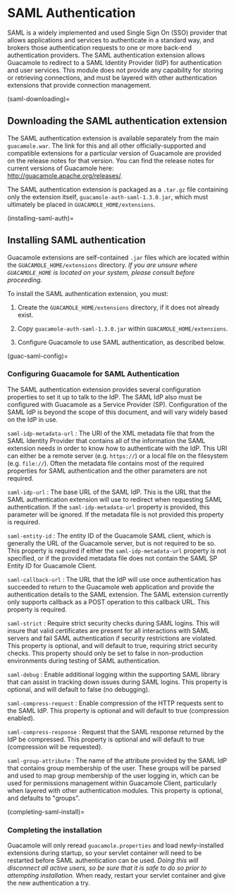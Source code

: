 SAML Authentication
===================

SAML is a widely implemented and used Single Sign On (SSO) provider that allows
applications and services to authenticate in a standard way, and brokers those
authentication requests to one or more back-end authentication providers. The
SAML authentication extension allows Guacamole to redirect to a SAML Identity
Provider (IdP) for authentication and user services. This module does not
provide any capability for storing or retrieving connections, and must be
layered with other authentication extensions that provide connection
management.

(saml-downloading)=

Downloading the SAML authentication extension
---------------------------------------------

The SAML authentication extension is available separately from the main
`guacamole.war`. The link for this and all other officially-supported and
compatible extensions for a particular version of Guacamole are provided on the
release notes for that version. You can find the release notes for current
versions of Guacamole here: <http://guacamole.apache.org/releases/>.

The SAML authentication extension is packaged as a `.tar.gz` file containing
only the extension itself, `guacamole-auth-saml-1.3.0.jar`, which must
ultimately be placed in `GUACAMOLE_HOME/extensions`.

(installing-saml-auth)=

Installing SAML authentication
------------------------------

Guacamole extensions are self-contained `.jar` files which are located within
the `GUACAMOLE_HOME/extensions` directory. *If you are unsure where
`GUACAMOLE_HOME` is located on your system, please consult
[](configuring-guacamole) before proceeding.*

To install the SAML authentication extension, you must:

1. Create the `GUACAMOLE_HOME/extensions` directory, if it does not already
   exist.

2. Copy `guacamole-auth-saml-1.3.0.jar` within `GUACAMOLE_HOME/extensions`.

3. Configure Guacamole to use SAML authentication, as described below.

(guac-saml-config)=

### Configuring Guacamole for SAML Authentication

The SAML authentication extension provides several configuration properties to
set it up to talk to the IdP. The SAML IdP also must be configured with
Guacamole as a Service Provider (SP). Configuration of the SAML IdP is beyond
the scope of this document, and will vary widely based on the IdP in use.

`saml-idp-metadata-url`
: The URI of the XML metadata file that from the SAML Identity Provider that
  contains all of the information the SAML extension needs in order to know how
  to authenticate with the IdP. This URI can either be a remote server (e.g.
  `https://`) or a local file on the filesystem (e.g. `file://`). Often the
  metadata file contains most of the required properties for SAML
  authentication and the other parameters are not required.

`saml-idp-url`
: The base URL of the SAML IdP. This is the URL that the SAML authentication
  extension will use to redirect when requesting SAML authentication. If the
  `saml-idp-metadata-url` property is provided, this parameter will be ignored.
  If the metadata file is not provided this property is required.

`saml-entity-id`
: The entity ID of the Guacamole SAML client, which is generally the URL of the
  Guacamole server, but is not required to be so. This property is required if
  either the `saml-idp-metadata-url` property is not specified, or if the
  provided metadata file does not contain the SAML SP Entity ID for Guacamole
  Client.

`saml-callback-url`
: The URL that the IdP will use once authentication has succeeded to return to
  the Guacamole web application and provide the authentication details to the
  SAML extension. The SAML extension currently only supports callback as a POST
  operation to this callback URL. This property is required.

`saml-strict`
: Require strict security checks during SAML logins. This will insure that
  valid certificates are present for all interactions with SAML servers and
  fail SAML authentication if security restrictions are violated. This property
  is optional, and will default to true, requiring strict security checks. This
  property should only be set to false in non-production environments during
  testing of SAML authentication.

`saml-debug`
: Enable additional logging within the supporting SAML library that can assist
  in tracking down issues during SAML logins. This property is optional, and
  will default to false (no debugging).

`saml-compress-request`
: Enable compression of the HTTP requests sent to the SAML IdP. This property
  is optional and will default to true (compression enabled).

`saml-compress-response`
: Request that the SAML response returned by the IdP be compressed. This
  property is optional and will default to true (compression will be
  requested).

`saml-group-attribute`
: The name of the attribute provided by the SAML IdP that contains group
  membership of the user. These groups will be parsed and used to map group
  membership of the user logging in, which can be used for permissions
  management within Guacamole Client, particularly when layered with other
  authentication modules. This property is optional, and defaults to "groups".

(completing-saml-install)=

### Completing the installation

Guacamole will only reread `guacamole.properties` and load newly-installed
extensions during startup, so your servlet container will need to be restarted
before SAML authentication can be used. *Doing this will disconnect all active
users, so be sure that it is safe to do so prior to attempting installation.*
When ready, restart your servlet container and give the new authentication a
try.

